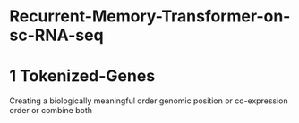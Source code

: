 # Recurrent-Memory-Transformer-on-sc-RNA-seq

# 1 Tokenized-Genes
Creating a biologically meaningful order
genomic position or co-expression order
or combine both

